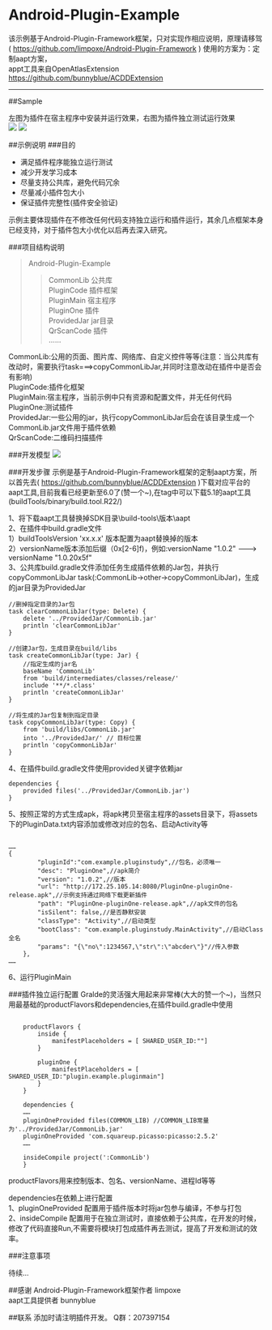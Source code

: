 # Android-Plugin-Example

该示例基于Android-Plugin-Framework框架，只对实现作相应说明，原理请移驾( https://github.com/limpoxe/Android-Plugin-Framework ) 使用的方案为：定制aapt方案，<br>
appt工具来自OpenAtlasExtension https://github.com/bunnyblue/ACDDExtension

---

##Sample

左图为插件在宿主程序中安装并运行效果，右图为插件独立测试运行效果<br>
![](https://github.com/Walkud/Android-Plugin-Example/blob/master/image/PluginGif.gif)
![](https://github.com/Walkud/Android-Plugin-Example/blob/master/image/PluginOne.gif)

##示例说明
###目的
  * 满足插件程序能独立运行测试
  * 减少开发学习成本
  * 尽量支持公共库，避免代码冗余
  * 尽量减小插件包大小
  * 保证插件完整性(插件安全验证)

示例主要体现插件在不修改任何代码支持独立运行和插件运行，其余几点框架本身已经支持，对于插件包大小优化以后再去深入研究。

###项目结构说明
>Android-Plugin-Example<br>
>>CommonLib        公共库<br>
>>PluginCode       插件框架<br>
>>PluginMain       宿主程序<br>
>>PluginOne        插件<br>
>>ProvidedJar      jar目录<br>
>>QrScanCode       插件<br>
>>……<br>

CommonLib:公用的页面、图片库、网络库、自定义控件等等(注意：当公共库有改动时，需要执行task===>copyCommonLibJar,并同时注意改动在插件中是否会有影响)<br>
PluginCode:插件化框架<br>
PluginMain:宿主程序，当前示例中只有资源和配置文件，并无任何代码<br>
PluginOne:测试插件<br>
ProvidedJar:一些公用的jar，执行copyCommonLibJar后会在该目录生成一个CommonLib.jar文件用于插件依赖<br>
QrScanCode:二维码扫描插件

###开发模型
![](https://github.com/Walkud/Android-Plugin-Example/blob/master/image/PluginModel.png)


###开发步骤
示例是基于Android-Plugin-Framework框架的定制aapt方案，所以首先去( https://github.com/bunnyblue/ACDDExtension )下载对应平台的aapt工具,目前我看已经更新至6.0了(赞一个~),在tag中可以下载5.1的aapt工具(buildTools/binary/build.tool.R22/)

1、将下载aapt工具替换掉SDK目录\build-tools\版本\aapt<br>
2、在插件中build.gradle文件<br>
    1）buildToolsVersion 'xx.x.x' 版本配置为aapt替换掉的版本<br>
    2）versionName版本添加后缀（0x[2-6]f)，例如:versionName "1.0.2"  --->  versionName "1.0.20x5f"<br>
3、公共库build.gradle文件添加任务生成插件依赖的Jar包，并执行copyCommonLibJar task(:CommonLib->other->copyCommonLibJar)，生成的jar目录为ProvidedJar
```
//删掉指定目录的Jar包
task clearCommonLibJar(type: Delete) {
    delete '../ProvidedJar/CommonLib.jar'
    println 'clearCommonLibJar'
}

//创建Jar包，生成目录在build/libs
task createCommonLibJar(type: Jar) {
    //指定生成的jar名
    baseName 'CommonLib'
    from 'build/intermediates/classes/release/'
    include '**/*.class'
    println 'createCommonLibJar'
}

//将生成的Jar包复制到指定目录
task copyCommonLibJar(type: Copy) {
    from 'build/libs/CommonLib.jar'
    into '../ProvidedJar/' // 目标位置
    println 'copyCommonLibJar'
}
```
4、在插件build.gradle文件使用provided关键字依赖jar
```
dependencies {
    provided files('../ProvidedJar/CommonLib.jar')
}
```
5、按照正常的方式生成apk，将apk拷贝至宿主程序的assets目录下，将assets下的PluginData.txt内容添加或修改对应的包名、启动Activity等
```

……
{
        "pluginId":"com.example.pluginstudy",//包名，必须唯一
        "desc": "PluginOne",//apk简介
        "version": "1.0.2",//版本
        "url": "http://172.25.105.14:8080/PluginOne-pluginOne-release.apk",//示例支持通过网络下载更新插件
        "path": "PluginOne-pluginOne-release.apk",//apk文件的包名
        "isSilent": false,//是否静默安装
        "classType": "Activity",//启动类型
        "bootClass": "com.example.pluginstudy.MainActivity",//启动Class全名
        "params": "{\"no\":1234567,\"str\":\"abcder\"}"//传入参数
    },
……

```
6、运行PluginMain

###插件独立运行配置
Gralde的灵活强大用起来非常棒(大大的赞一个~)，当然只用最基础的productFlavors和dependencies,在插件build.gradle中使用
```

    productFlavors {
        inside {
            manifestPlaceholders = [ SHARED_USER_ID:""]
        }

        pluginOne {
            manifestPlaceholders = [ SHARED_USER_ID:"plugin.example.pluginmain"]
        }
    }
    
    dependencies {
    ……
    pluginOneProvided files(COMMON_LIB) //COMMON_LIB常量为'../ProvidedJar/CommonLib.jar'
    pluginOneProvided 'com.squareup.picasso:picasso:2.5.2'
    ……

    insideCompile project(':CommonLib')
    }

```
productFlavors用来控制版本、包名、versionName、进程Id等等

dependencies在依赖上进行配置<br>
1、pluginOneProvided 配置用于插件版本时将jar包参与编译，不参与打包<br>
2、insideCompile 配置用于在独立测试时，直接依赖于公共库，在开发的时候，修改了代码直接Run,不需要将模块打包成插件再去测试，提高了开发和测试的效率。

###注意事项

待续...


##感谢
Android-Plugin-Framework框架作者 limpoxe<br>
aapt工具提供者 bunnyblue

##联系
添加时请注明插件开发。 Q群：207397154
